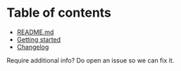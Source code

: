 
# Table of contents
- [README.md](README.md)
- [Getting started](getstarted.md)
- [Changelog](changelog.md)

Require additional info? Do open an issue so we can fix it.

